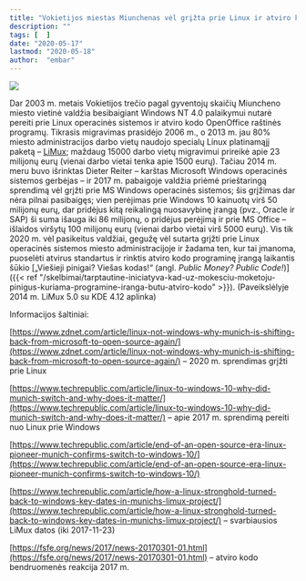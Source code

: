 ```yaml
---
title: "Vokietijos miestas Miunchenas vėl grįžta prie Linux ir atviro kodo"
description: ""
tags: [  ]
date: "2020-05-17"
lastmod: "2020-05-18"
author:  "embar"
---
```

![](https://upload.wikimedia.org/wikipedia/commons/6/66/LiMux2014.png)

Dar 2003 m. metais Vokietijos trečio pagal gyventojų skaičių Miuncheno miesto vietinė valdžia besibaigiant Windows NT 4.0 palaikymui nutarė pereiti prie Linux operacinės sistemos ir atviro kodo OpenOffice raštinės programų. Tikrasis migravimas prasidėjo 2006 m., o 2013 m. jau 80% miesto administracijos darbo vietų naudojo specialų Linux platinamąjį paketą – [LiMux](https://en.wikipedia.org/wiki/LiMux); maždaug 15000 darbo vietų migravimui prireikė apie 23 milijonų eurų (vienai darbo vietai tenka apie 1500 eurų). Tačiau 2014 m. meru buvo išrinktas Dieter Reiter – karštas Microsoft Windows operacinės sistemos gerbėjas – ir 2017 m. pabaigoje valdžia priėmė prieštaringą sprendimą vėl grįžti prie MS Windows operacinės sistemos; šis grįžimas dar nėra pilnai pasibaigęs; vien perėjimas prie Windows 10 kainuotų virš 50 milijonų eurų, dar pridėjus kitą reikalingą nuosavybinę įrangą (pvz., Oracle ir SAP) ši suma išauga iki 86 milijonų, o pridėjus perėjimą ir prie MS Office – išlaidos viršytų 100 milijonų eurų (vienai darbo vietai virš 5000 eurų). Vis tik 2020 m. vėl pasikeitus valdžiai, gegužę vėl sutarta grįžti prie Linux operacinės sistemos miesto administracijoje ir žadama ten, kur tai įmanoma, puoselėti atvirus standartus ir rinktis atviro kodo programinę įrangą laikantis šūkio [„Viešieji pinigai? Viešas kodas!“ (angl. _Public Money? Public Code!_)]({{< ref "/skelbimai/tarptautine-iniciatyva-kad-uz-mokesciu-moketoju-pinigus-kuriama-programine-iranga-butu-atviro-kodo" >}}). (Paveikslėlyje 2014 m. LiMux 5.0 su KDE 4.12 aplinka)

Informacijos šaltiniai:

[https://www.zdnet.com/article/linux-not-windows-why-munich-is-shifting-back-from-microsoft-to-open-source-again/](https://www.zdnet.com/article/linux-not-windows-why-munich-is-shifting-back-from-microsoft-to-open-source-again/) – 2020 m. sprendimas grįžti prie Linux

[https://www.techrepublic.com/article/linux-to-windows-10-why-did-munich-switch-and-why-does-it-matter/](https://www.techrepublic.com/article/linux-to-windows-10-why-did-munich-switch-and-why-does-it-matter/) – apie 2017 m. sprendimą pereiti nuo Linux prie Windows

[https://www.techrepublic.com/article/end-of-an-open-source-era-linux-pioneer-munich-confirms-switch-to-windows-10/](https://www.techrepublic.com/article/end-of-an-open-source-era-linux-pioneer-munich-confirms-switch-to-windows-10/)

[https://www.techrepublic.com/article/how-a-linux-stronghold-turned-back-to-windows-key-dates-in-munichs-limux-project/](https://www.techrepublic.com/article/how-a-linux-stronghold-turned-back-to-windows-key-dates-in-munichs-limux-project/) – svarbiausios LiMux datos (iki 2017-11-23)

[https://fsfe.org/news/2017/news-20170301-01.html](https://fsfe.org/news/2017/news-20170301-01.html) – atviro kodo bendruomenės reakcija 2017 m.
